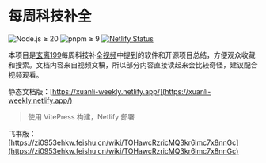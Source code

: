 # 每周科技补全

![Node.js ≥ 20](https://img.shields.io/badge/node.js-%E2%89%A520-brightgreen?logo=node.js)
![pnpm ≥ 9](https://img.shields.io/badge/pnpm-%E2%89%A59-orange?logo=pnpm)
[![Netlify Status](https://api.netlify.com/api/v1/badges/13c44165-74fa-4803-af55-65c99038f341/deploy-status)](https://app.netlify.com/projects/xuanli-weekly/deploys)

本项目是[玄离199](https://space.bilibili.com/67079745)每周科技补全[视频](https://space.bilibili.com/67079745)中提到的软件和开源项目总结，方便观众收藏和搜索。文档内容来自视频文稿，所以部分内容直接读起来会比较奇怪，建议配合视频观看。

静态文档版：[https://xuanli-weekly.netlify.app/](https://xuanli-weekly.netlify.app/)

> 使用 VitePress 构建，Netlify 部署

飞书版：[https://zi0953ehkw.feishu.cn/wiki/TOHawcRzricMQ3kr6lmc7x8nnGc](https://zi0953ehkw.feishu.cn/wiki/TOHawcRzricMQ3kr6lmc7x8nnGc)